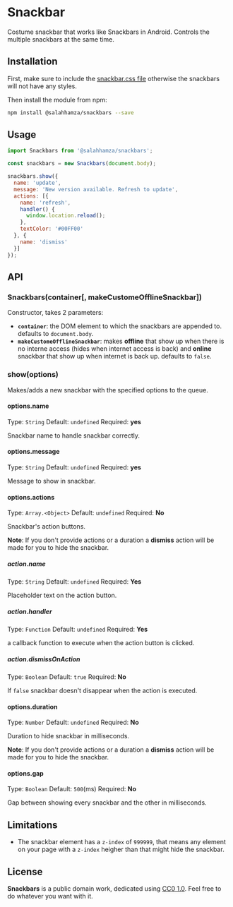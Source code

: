 # Snackbar

Costume snackbar that works like Snackbars in Android. Controls the multiple snackbars at the same time.

## Installation

First, make sure to include the [snackbar.css file](https://github.com/SalahHamza/snackbar/tree/master/lib/snackbar.css) otherwise the snackbars will not have any styles.

Then install the module from npm:

```bash
npm install @salahhamza/snackbars --save
```

## Usage

```js
import Snackbars from '@salahhamza/snackbars';

const snackbars = new Snackbars(document.body);

snackbars.show({
  name: 'update',
  message: 'New version available. Refresh to update',
  actions: [{
    name: 'refresh',
    handler() {
      window.location.reload();
    },
    textColor: '#00FF00'
  }, {
    name: 'dismiss'
  }]
});
```

## API

### Snackbars(container[, makeCustomeOfflineSnackbar])

Constructor, takes 2 parameters:
* **`container`**: the DOM element to which the snackbars are appended to. defaults to `document.body`.
* **`makeCustomeOfflineSnackbar`**: makes **offline** that show up when there is no interne access (hides when internet access is back) and **online** snackbar that show up when internet is back up. defaults to `false`.

### show(options)

Makes/adds a new snackbar with the specified options to the queue.

#### options.name

Type: `String` Default: `undefined` Required: **yes**

Snackbar name to handle snackbar correctly.

#### options.message

Type: `String` Default: `undefined` Required: **yes**

Message to show in snackbar.

#### options.actions

Type: `Array.<Object>` Default: `undefined` Required: **No**

Snackbar's action buttons.

**Note**: If you don't provide actions or a duration a **dismiss** action will be made for you to hide the snackbar.

##### action.name

Type: `String` Default: `undefined` Required: **Yes**

Placeholder text on the action button.

##### action.handler

Type: `Function` Default: `undefined` Required: **Yes**

a callback function to execute when the action button is clicked.

##### action.dismissOnAction

Type: `Boolean` Default: `true` Required: **No**

If `false` snackbar doesn't disappear when the action is executed.

#### options.duration

Type: `Number` Default: `undefined` Required: **No**

Duration to hide snackbar in milliseconds.

**Note**: If you don't provide actions or a duration a **dismiss** action will be made for you to hide the snackbar.

#### options.gap

Type: `Boolean` Default: `500`(ms) Required: **No**

Gap between showing every snackbar and the other in milliseconds.

## Limitations

* The snackbar element has a `z-index` of `999999`, that means any element on your page with a `z-index` heigher than that might hide the snackbar.

## License

**Snackbars** is a public domain work, dedicated using [CC0 1.0](https://creativecommons.org/publicdomain/zero/1.0/). Feel free to do whatever you want with it.